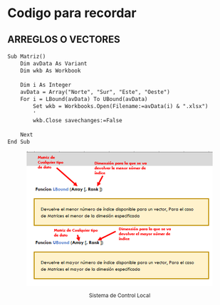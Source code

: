 # Codigo para recordar

## ARREGLOS O VECTORES
```
Sub Matriz()
    Dim avData As Variant
    Dim wkb As Workbook
    
    Dim i As Integer    
    avData = Array("Norte", "Sur", "Este", "Oeste")    
    For i = LBound(avData) To UBound(avData)
        Set wkb = Workbooks.Open(Filename:=avData(i) & ".xlsx")
        '        
        wkb.Close savechanges:=False     
        
    Next 
End Sub
```
<div align="center">
  <img src="img/arreglo.png">
  <small><p>Sistema de Control Local</p></small>
</div>
